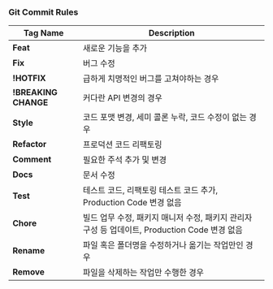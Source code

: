 ### Git Commit Rules

| Tag Name           | Description                                               |
|--------------------|-----------------------------------------------------------|
| **Feat**           | 새로운 기능을 추가                                         |
| **Fix**            | 버그 수정                                                  |
| **!HOTFIX**        | 급하게 치명적인 버그를 고쳐야하는 경우                     |
| **!BREAKING CHANGE**| 커다란 API 변경의 경우                                    |
| **Style**          | 코드 포맷 변경, 세미 콜론 누락, 코드 수정이 없는 경우      |
| **Refactor**       | 프로덕션 코드 리팩토링                                     |
| **Comment**        | 필요한 주석 추가 및 변경                                   |
| **Docs**           | 문서 수정                                                  |
| **Test**           | 테스트 코드, 리팩토링 테스트 코드 추가, Production Code 변경 없음 |
| **Chore**          | 빌드 업무 수정, 패키지 매니저 수정, 패키지 관리자 구성 등 업데이트, Production Code 변경 없음 |
| **Rename**         | 파일 혹은 폴더명을 수정하거나 옮기는 작업만인 경우         |
| **Remove**         | 파일을 삭제하는 작업만 수행한 경우                         |
